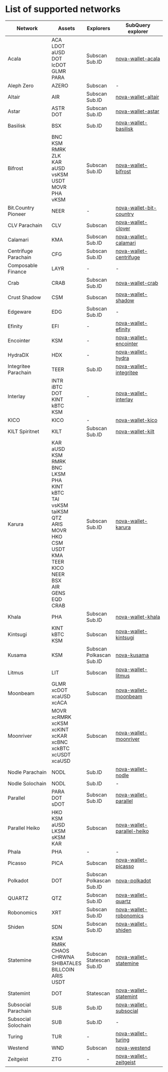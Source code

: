 
# List of supported networks
|       Network        |                                                                                                                             Assets                                                                                                                              |             Explorers              |                                                SubQuery explorer                                                |
| -------------------- | --------------------------------------------------------------------------------------------------------------------------------------------------------------------------------------------------------------------------------------------------------------- | ---------------------------------- | --------------------------------------------------------------------------------------------------------------- |
| Acala                | ACA<br />LDOT<br />aUSD<br />DOT<br />lcDOT<br />GLMR<br />PARA                                                                                                                                                                                                 | Subscan<br />Sub.ID                | [nova-wallet-acala](https://explorer.subquery.network/subquery/nova-wallet/nova-wallet-acala)                   |
| Aleph Zero           | AZERO                                                                                                                                                                                                                                                           | Subscan                            |  -                                                                                                              |
| Altair               | AIR                                                                                                                                                                                                                                                             | Subscan<br />Sub.ID                | [nova-wallet-altair](https://explorer.subquery.network/subquery/nova-wallet/nova-wallet-altair)                 |
| Astar                | ASTR<br />DOT                                                                                                                                                                                                                                                   | Subscan<br />Sub.ID                | [nova-wallet-astar](https://explorer.subquery.network/subquery/nova-wallet/nova-wallet-astar)                   |
| Basilisk             | BSX                                                                                                                                                                                                                                                             | Sub.ID                             | [nova-wallet-basilisk](https://explorer.subquery.network/subquery/nova-wallet/nova-wallet-basilisk)             |
| Bifrost              | BNC<br />KSM<br />RMRK<br />ZLK<br />KAR<br />aUSD<br />vsKSM<br />USDT<br />MOVR<br />PHA<br />vKSM                                                                                                                                                            | Subscan<br />Sub.ID                | [nova-wallet-bifrost](https://explorer.subquery.network/subquery/nova-wallet/nova-wallet-bifrost)               |
| Bit.Country Pioneer  | NEER                                                                                                                                                                                                                                                            |  -                                 | [nova-wallet-bit-country](https://explorer.subquery.network/subquery/nova-wallet/nova-wallet-bit-country)       |
| CLV Parachain        | CLV                                                                                                                                                                                                                                                             | Subscan                            | [nova-wallet-clover](https://explorer.subquery.network/subquery/nova-wallet/nova-wallet-clover)                 |
| Calamari             | KMA                                                                                                                                                                                                                                                             | Subscan<br />Sub.ID                | [nova-wallet-calamari](https://explorer.subquery.network/subquery/nova-wallet/nova-wallet-calamari)             |
| Centrifuge Parachain | CFG                                                                                                                                                                                                                                                             | Subscan<br />Sub.ID                | [nova-wallet-centrifuge](https://explorer.subquery.network/subquery/nova-wallet/nova-wallet-centrifuge)         |
| Composable Finance   | LAYR                                                                                                                                                                                                                                                            |  -                                 |  -                                                                                                              |
| Crab                 | CRAB                                                                                                                                                                                                                                                            | Subscan<br />Sub.ID                | [nova-wallet-crab](https://explorer.subquery.network/subquery/nova-wallet/nova-wallet-crab)                     |
| Crust Shadow         | CSM                                                                                                                                                                                                                                                             | Subscan                            | [nova-wallet-shadow](https://explorer.subquery.network/subquery/nova-wallet/nova-wallet-shadow)                 |
| Edgeware             | EDG                                                                                                                                                                                                                                                             | Subscan<br />Sub.ID                |  -                                                                                                              |
| Efinity              | EFI                                                                                                                                                                                                                                                             |  -                                 | [nova-wallet-efinity](https://explorer.subquery.network/subquery/nova-wallet/nova-wallet-efinity)               |
| Encointer            | KSM                                                                                                                                                                                                                                                             |  -                                 | [nova-wallet-encointer](https://explorer.subquery.network/subquery/nova-wallet/nova-wallet-encointer)           |
| HydraDX              | HDX                                                                                                                                                                                                                                                             |  -                                 | [nova-wallet-hydra](https://explorer.subquery.network/subquery/nova-wallet/nova-wallet-hydra)                   |
| Integritee Parachain | TEER                                                                                                                                                                                                                                                            | Sub.ID                             | [nova-wallet-integritee](https://explorer.subquery.network/subquery/nova-wallet/nova-wallet-integritee)         |
| Interlay             | INTR<br />iBTC<br />DOT<br />KINT<br />kBTC<br />KSM                                                                                                                                                                                                            |  -                                 | [nova-wallet-interlay](https://explorer.subquery.network/subquery/nova-wallet/nova-wallet-interlay)             |
| KICO                 | KICO                                                                                                                                                                                                                                                            |  -                                 | [nova-wallet-kico](https://explorer.subquery.network/subquery/nova-wallet/nova-wallet-kico)                     |
| KILT Spiritnet       | KILT                                                                                                                                                                                                                                                            | Subscan<br />Sub.ID                | [nova-wallet-kilt](https://explorer.subquery.network/subquery/nova-wallet/nova-wallet-kilt)                     |
| Karura               | KAR<br />aUSD<br />KSM<br />RMRK<br />BNC<br />LKSM<br />PHA<br />KINT<br />kBTC<br />TAI<br />vsKSM<br />taiKSM<br />QTZ<br />ARIS<br />MOVR<br />HKO<br />CSM<br />USDT<br />KMA<br />TEER<br />KICO<br />NEER<br />BSX<br />AIR<br />GENS<br />EQD<br />CRAB | Subscan<br />Sub.ID                | [nova-wallet-karura](https://explorer.subquery.network/subquery/nova-wallet/nova-wallet-karura)                 |
| Khala                | PHA                                                                                                                                                                                                                                                             | Subscan<br />Sub.ID                | [nova-wallet-khala](https://explorer.subquery.network/subquery/nova-wallet/nova-wallet-khala)                   |
| Kintsugi             | KINT<br />kBTC<br />KSM                                                                                                                                                                                                                                         | Subscan                            | [nova-wallet-kintsugi](https://explorer.subquery.network/subquery/nova-wallet/nova-wallet-kintsugi)             |
| Kusama               | KSM                                                                                                                                                                                                                                                             | Subscan<br />Polkascan<br />Sub.ID | [nova-kusama](https://explorer.subquery.network/subquery/nova-wallet/nova-kusama)                               |
| Litmus               | LIT                                                                                                                                                                                                                                                             | Subscan                            | [nova-wallet-litmus](https://explorer.subquery.network/subquery/nova-wallet/nova-wallet-litmus)                 |
| Moonbeam             | GLMR<br />xcDOT<br />xcaUSD<br />xcACA                                                                                                                                                                                                                          | Subscan                            | [nova-wallet-moonbeam](https://explorer.subquery.network/subquery/nova-wallet/nova-wallet-moonbeam)             |
| Moonriver            | MOVR<br />xcRMRK<br />xcKSM<br />xcKINT<br />xcKAR<br />xcBNC<br />xckBTC<br />xcUSDT<br />xcaUSD                                                                                                                                                               | Subscan                            | [nova-wallet-moonriver](https://explorer.subquery.network/subquery/nova-wallet/nova-wallet-moonriver)           |
| Nodle Parachain      | NODL                                                                                                                                                                                                                                                            | Sub.ID                             | [nova-wallet-nodle](https://explorer.subquery.network/subquery/nova-wallet/nova-wallet-nodle)                   |
| Nodle Solochain      | NODL                                                                                                                                                                                                                                                            | Sub.ID                             |  -                                                                                                              |
| Parallel             | PARA<br />DOT<br />sDOT                                                                                                                                                                                                                                         | Subscan<br />Sub.ID                | [nova-wallet-parallel](https://explorer.subquery.network/subquery/nova-wallet/nova-wallet-parallel)             |
| Parallel Heiko       | HKO<br />KSM<br />aUSD<br />LKSM<br />sKSM<br />KAR                                                                                                                                                                                                             | Subscan                            | [nova-wallet-parallel-heiko](https://explorer.subquery.network/subquery/nova-wallet/nova-wallet-parallel-heiko) |
| Phala                | PHA                                                                                                                                                                                                                                                             |  -                                 |  -                                                                                                              |
| Picasso              | PICA                                                                                                                                                                                                                                                            | Subscan                            | [nova-wallet-picasso](https://explorer.subquery.network/subquery/nova-wallet/nova-wallet-picasso)               |
| Polkadot             | DOT                                                                                                                                                                                                                                                             | Subscan<br />Polkascan<br />Sub.ID | [nova-polkadot](https://explorer.subquery.network/subquery/nova-wallet/nova-polkadot)                           |
| QUARTZ               | QTZ                                                                                                                                                                                                                                                             | Subscan<br />Sub.ID                | [nova-wallet-quartz](https://explorer.subquery.network/subquery/nova-wallet/nova-wallet-quartz)                 |
| Robonomics           | XRT                                                                                                                                                                                                                                                             | Subscan<br />Sub.ID                | [nova-wallet-robonomics](https://explorer.subquery.network/subquery/nova-wallet/nova-wallet-robonomics)         |
| Shiden               | SDN                                                                                                                                                                                                                                                             | Subscan<br />Sub.ID                | [nova-wallet-shiden](https://explorer.subquery.network/subquery/nova-wallet/nova-wallet-shiden)                 |
| Statemine            | KSM<br />RMRK<br />CHAOS<br />CHRWNA<br />SHIBATALES<br />BILLCOIN<br />ARIS<br />USDT                                                                                                                                                                          | Subscan<br />Statescan<br />Sub.ID | [nova-wallet-statemine](https://explorer.subquery.network/subquery/nova-wallet/nova-wallet-statemine)           |
| Statemint            | DOT                                                                                                                                                                                                                                                             | Statescan                          | [nova-wallet-statemint](https://explorer.subquery.network/subquery/nova-wallet/nova-wallet-statemint)           |
| Subsocial Parachain  | SUB                                                                                                                                                                                                                                                             | Sub.ID                             | [nova-wallet-subsocial](https://explorer.subquery.network/subquery/nova-wallet/nova-wallet-subsocial)           |
| Subsocial Solochain  | SUB                                                                                                                                                                                                                                                             | Sub.ID                             |  -                                                                                                              |
| Turing               | TUR                                                                                                                                                                                                                                                             |  -                                 | [nova-wallet-turing](https://explorer.subquery.network/subquery/nova-wallet/nova-wallet-turing)                 |
| Westend              | WND                                                                                                                                                                                                                                                             | Subscan                            | [nova-westend](https://explorer.subquery.network/subquery/nova-wallet/nova-westend)                             |
| Zeitgeist            | ZTG                                                                                                                                                                                                                                                             |  -                                 | [nova-wallet-zeitgeist](https://explorer.subquery.network/subquery/nova-wallet/nova-wallet-zeitgeist)           |
